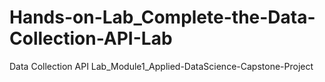 # Hands-on-Lab_Complete-the-Data-Collection-API-Lab
Data Collection API Lab_Module1_Applied-DataScience-Capstone-Project
